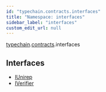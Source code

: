 ```yaml
---
id: "typechain.contracts.interfaces"
title: "Namespace: interfaces"
sidebar_label: "interfaces"
custom_edit_url: null
---
```


[typechain](../modules/typechain.md).[contracts](typechain.contracts.md).interfaces

## Interfaces

- [IUnirep](../interfaces/typechain.contracts.interfaces.IUnirep.md)
- [IVerifier](../interfaces/typechain.contracts.interfaces.IVerifier.md)
